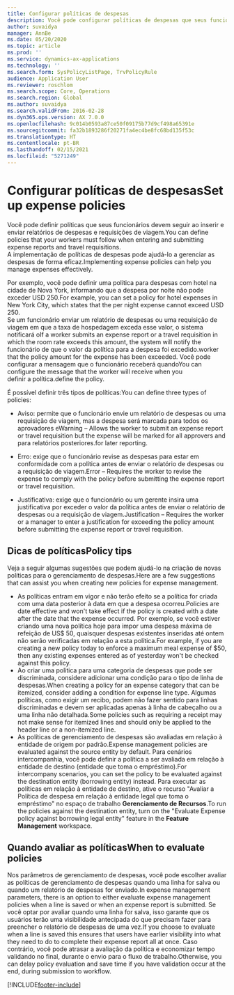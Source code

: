 ```yaml
---
title: Configurar políticas de despesas
description: Você pode configurar políticas de despesas que seus funcionários devem seguir ao inserir e enviar relatórios de despesas e requisições de viagem no Microsoft Dynamics 365 Finance.
author: suvaidya
manager: AnnBe
ms.date: 05/20/2020
ms.topic: article
ms.prod: ''
ms.service: dynamics-ax-applications
ms.technology: ''
ms.search.form: SysPolicyListPage, TrvPolicyRule
audience: Application User
ms.reviewer: roschlom
ms.search.scope: Core, Operations
ms.search.region: Global
ms.author: suvaidya
ms.search.validFrom: 2016-02-28
ms.dyn365.ops.version: AX 7.0.0
ms.openlocfilehash: 9c014b0593a87ce50f09175b77d9cf498a65391e
ms.sourcegitcommit: fa32b1893286f20271fa4ec4be8fc68bd135f53c
ms.translationtype: HT
ms.contentlocale: pt-BR
ms.lasthandoff: 02/15/2021
ms.locfileid: "5271249"
---
```

# <a name="set-up-expense-policies"></a><span data-ttu-id="9c51f-103">Configurar políticas de despesas</span><span class="sxs-lookup"><span data-stu-id="9c51f-103">Set up expense policies</span></span>

<span data-ttu-id="9c51f-104">Você pode definir políticas que seus funcionários devem seguir ao inserir e enviar relatórios de despesas e requisições de viagem.</span><span class="sxs-lookup"><span data-stu-id="9c51f-104">You can define policies that your workers must follow when entering and submitting expense reports and travel requisitions.</span></span>         
<span data-ttu-id="9c51f-105">A implementação de políticas de despesas pode ajudá-lo a gerenciar as despesas de forma eficaz.</span><span class="sxs-lookup"><span data-stu-id="9c51f-105">Implementing expense policies can help you manage expenses effectively.</span></span>         

<span data-ttu-id="9c51f-106">Por exemplo, você pode definir uma política para despesas com hotel na cidade de Nova York, informando que a despesa por noite não pode exceder USD 250.</span><span class="sxs-lookup"><span data-stu-id="9c51f-106">For example, you can set a policy for hotel expenses in New York City, which states that the per night expense cannot exceed USD 250.</span></span>       
<span data-ttu-id="9c51f-107">Se um funcionário enviar um relatório de despesas ou uma requisição de viagem em que a taxa de hospedagem exceda esse valor, o sistema notificará o</span><span class="sxs-lookup"><span data-stu-id="9c51f-107">If a worker submits an expense report or a travel requisition in which the room rate exceeds this amount, the system will notify the</span></span>        
<span data-ttu-id="9c51f-108">funcionário de que o valor da política para a despesa foi excedido.</span><span class="sxs-lookup"><span data-stu-id="9c51f-108">worker that the policy amount for the expense has been exceeded.</span></span> <span data-ttu-id="9c51f-109">Você pode configurar a mensagem que o funcionário receberá quando</span><span class="sxs-lookup"><span data-stu-id="9c51f-109">You can configure the message that the worker will receive when you</span></span>        
<span data-ttu-id="9c51f-110">definir a política.</span><span class="sxs-lookup"><span data-stu-id="9c51f-110">define the policy.</span></span>      
        
<span data-ttu-id="9c51f-111">É possível definir três tipos de políticas:</span><span class="sxs-lookup"><span data-stu-id="9c51f-111">You can define three types of policies:</span></span>         
        
- <span data-ttu-id="9c51f-112">Aviso: permite que o funcionário envie um relatório de despesas ou uma requisição de viagem, mas a despesa será marcada para todos os aprovadores e</span><span class="sxs-lookup"><span data-stu-id="9c51f-112">Warning – Allows the worker to submit an expense report or travel requisition but the expense will be marked for all approvers and</span></span>        
  <span data-ttu-id="9c51f-113">para relatórios posteriores.</span><span class="sxs-lookup"><span data-stu-id="9c51f-113">for later reporting.</span></span>        

- <span data-ttu-id="9c51f-114">Erro: exige que o funcionário revise as despesas para estar em conformidade com a política antes de enviar o relatório de despesas ou a requisição de viagem.</span><span class="sxs-lookup"><span data-stu-id="9c51f-114">Error – Requires the worker to revise the expense to comply with the policy before submitting the expense report or travel requisition.</span></span>       
 
 - <span data-ttu-id="9c51f-115">Justificativa: exige que o funcionário ou um gerente insira uma justificativa por exceder o valor da política antes de enviar o relatório de despesas ou a requisição de viagem.</span><span class="sxs-lookup"><span data-stu-id="9c51f-115">Justification – Requires the worker or a manager to enter a justification for exceeding the policy amount before submitting the expense report or travel requisition.</span></span>        

## <a name="policy-tips"></a><span data-ttu-id="9c51f-116">Dicas de políticas</span><span class="sxs-lookup"><span data-stu-id="9c51f-116">Policy tips</span></span>
<span data-ttu-id="9c51f-117">Veja a seguir algumas sugestões que podem ajudá-lo na criação de novas políticas para o gerenciamento de despesas.</span><span class="sxs-lookup"><span data-stu-id="9c51f-117">Here are a few suggestions that can assist you when creating new policies for expense management.</span></span> 
* <span data-ttu-id="9c51f-118">As políticas entram em vigor e não terão efeito se a política for criada com uma data posterior à data em que a despesa ocorreu.</span><span class="sxs-lookup"><span data-stu-id="9c51f-118">Policies are date effective and won't take effect if the policy is created with a date after the date that the expense occurred.</span></span> <span data-ttu-id="9c51f-119">Por exemplo, se você estiver criando uma nova política hoje para impor uma despesa máxima de refeição de US$ 50, quaisquer despesas existentes inseridas até ontem não serão verificadas em relação a esta política.</span><span class="sxs-lookup"><span data-stu-id="9c51f-119">For example, if you are creating a new policy today to enforce a maximum meal expense of $50, then any existing expenses entered as of yesterday won't be checked against this policy.</span></span>
* <span data-ttu-id="9c51f-120">Ao criar uma política para uma categoria de despesas que pode ser discriminada, considere adicionar uma condição para o tipo de linha de despesas.</span><span class="sxs-lookup"><span data-stu-id="9c51f-120">When creating a policy for an expense category that can be itemized, consider adding a condition for expense line type.</span></span> <span data-ttu-id="9c51f-121">Algumas políticas, como exigir um recibo, podem não fazer sentido para linhas discriminadas e devem ser aplicadas apenas à linha de cabeçalho ou a uma linha não detalhada.</span><span class="sxs-lookup"><span data-stu-id="9c51f-121">Some policies such as requiring a receipt may not make sense for itemized lines and should only be applied to the header line or a non-itemized line.</span></span> 
* <span data-ttu-id="9c51f-122">As políticas de gerenciamento de despesas são avaliadas em relação à entidade de origem por padrão.</span><span class="sxs-lookup"><span data-stu-id="9c51f-122">Expense management policies are evaluated against the source entity by default.</span></span> <span data-ttu-id="9c51f-123">Para cenários intercompanhia, você pode definir a política a ser avaliada em relação à entidade de destino (entidade que toma o empréstimo).</span><span class="sxs-lookup"><span data-stu-id="9c51f-123">For intercompany scenarios, you can set the policy to be evaluated against the destination entity (borrowing entity) instead.</span></span> <span data-ttu-id="9c51f-124">Para executar as políticas em relação à entidade de destino, ative o recurso "Avaliar a Política de despesa em relação à entidade legal que toma o empréstimo" no espaço de trabalho **Gerenciamento de Recursos**.</span><span class="sxs-lookup"><span data-stu-id="9c51f-124">To run the policies against the destination entity, turn on the "Evaluate Expense policy against borrowing legal entity" feature in the **Feature Management** workspace.</span></span>

## <a name="when-to-evaluate-policies"></a><span data-ttu-id="9c51f-125">Quando avaliar as políticas</span><span class="sxs-lookup"><span data-stu-id="9c51f-125">When to evaluate policies</span></span>

<span data-ttu-id="9c51f-126">Nos parâmetros de gerenciamento de despesas, você pode escolher avaliar as políticas de gerenciamento de despesas quando uma linha for salva ou quando um relatório de despesas for enviado.</span><span class="sxs-lookup"><span data-stu-id="9c51f-126">In expense management parameters, there is an option to either evaluate expense management policies when a line is saved or when an expense report is submitted.</span></span> <span data-ttu-id="9c51f-127">Se você optar por avaliar quando uma linha for salva, isso garante que os usuários terão uma visibilidade antecipada do que precisam fazer para preencher o relatório de despesas de uma vez.</span><span class="sxs-lookup"><span data-stu-id="9c51f-127">If you choose to evaluate when a line is saved this ensures that users have earlier visibility into what they need to do to complete their expense report all at once.</span></span> <span data-ttu-id="9c51f-128">Caso contrário, você pode atrasar a avaliação da política e economizar tempo validando no final, durante o envio para o fluxo de trabalho.</span><span class="sxs-lookup"><span data-stu-id="9c51f-128">Otherwise, you can delay policy evaluation and save time if you have validation occur at the end, during submission to workflow.</span></span>


[!INCLUDE[footer-include](../includes/footer-banner.md)]